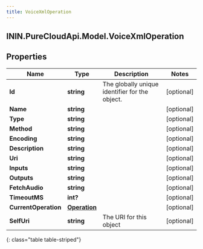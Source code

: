 ```yaml
---
title: VoiceXmlOperation
---
```

## ININ.PureCloudApi.Model.VoiceXmlOperation

## Properties

|Name | Type | Description | Notes|
|------------ | ------------- | ------------- | -------------|
| **Id** | **string** | The globally unique identifier for the object. | [optional] |
| **Name** | **string** |  | [optional] |
| **Type** | **string** |  | [optional] |
| **Method** | **string** |  | [optional] |
| **Encoding** | **string** |  | [optional] |
| **Description** | **string** |  | [optional] |
| **Uri** | **string** |  | [optional] |
| **Inputs** | **string** |  | [optional] |
| **Outputs** | **string** |  | [optional] |
| **FetchAudio** | **string** |  | [optional] |
| **TimeoutMS** | **int?** |  | [optional] |
| **CurrentOperation** | [**Operation**](Operation.html) |  | [optional] |
| **SelfUri** | **string** | The URI for this object | [optional] |
{: class="table table-striped"}


